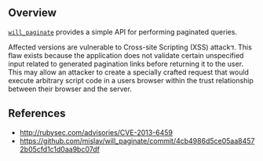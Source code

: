 ## Overview

[`will_paginate`](https://rubygems.org/gems/will_paginate) provides a simple API for performing paginated queries.

Affected versions are vulnerable to Cross-site Scripting (XSS) attackד. This flaw exists because the application does not validate certain unspecified input related to generated pagination links before returning it to the user. This may allow an attacker to create a specially crafted request that would execute arbitrary script code in a users browser within the trust relationship between their browser and the server.

## References
- http://rubysec.com/advisories/CVE-2013-6459
- https://github.com/mislav/will_paginate/commit/4cb4986d5ce05aa84572b05cfd1c1d0aa9bc07df
